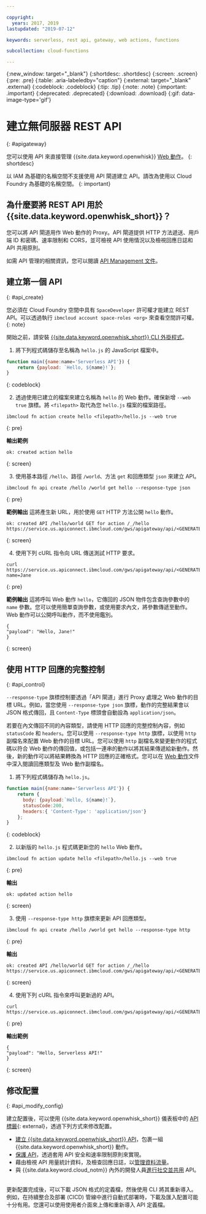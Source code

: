```yaml
---

copyright:
  years: 2017, 2019
lastupdated: "2019-07-12"

keywords: serverless, rest api, gateway, web actions, functions

subcollection: cloud-functions

---
```


{:new_window: target="_blank"}
{:shortdesc: .shortdesc}
{:screen: .screen}
{:pre: .pre}
{:table: .aria-labeledby="caption"}
{:external: target="_blank" .external}
{:codeblock: .codeblock}
{:tip: .tip}
{:note: .note}
{:important: .important}
{:deprecated: .deprecated}
{:download: .download}
{:gif: data-image-type='gif'}


# 建立無伺服器 REST API
{: #apigateway}

您可以使用 API 來直接管理 {{site.data.keyword.openwhisk}} [Web 動作](/docs/openwhisk?topic=cloud-functions-actions_web)。
{: shortdesc}

以 IAM 為基礎的名稱空間不支援使用 API 閘道建立 API。請改為使用以 Cloud Foundry 為基礎的名稱空間。
{: important}

## 為什麼要將 REST API 用於 {{site.data.keyword.openwhisk_short}}？

您可以將 API 閘道用作 Web 動作的 Proxy。API 閘道提供 HTTP 方法遞送、用戶端 ID 和密碼、速率限制和 CORS，並可檢視 API 使用情況以及檢視回應日誌和 API 共用原則。

如需 API 管理的相關資訊，您可以閱讀 [API Management 文件](/docs/api-management?topic=api-management-manage_openwhisk_apis)。


## 建立第一個 API
{: #api_create}

您必須在 Cloud Foundry 空間中具有 `SpaceDeveloper` 許可權才能建立 REST API。可以透過執行 `ibmcloud account space-roles <org>` 來查看空間許可權。
{: note}

開始之前，請安裝 [{{site.data.keyword.openwhisk_short}} CLI 外掛程式](/docs/openwhisk?topic=cloud-functions-cli_install)。

1. 將下列程式碼儲存至名稱為 `hello.js` 的 JavaScript 檔案中。
  ```javascript
  function main({name:name='Serverless API'}) {
      return {payload: `Hello, ${name}!`};
  }
  ```
  {: codeblock}

2. 透過使用已建立的檔案來建立名稱為 `hello` 的 Web 動作。確保新增 `--web true` 旗標。將 `<filepath>` 取代為您 `hello.js` 檔案的檔案路徑。

  ```
  ibmcloud fn action create hello <filepath>/hello.js --web true
  ```
  {: pre}

  **輸出範例**
  ```
  ok: created action hello
  ```
  {: screen}

3. 使用基本路徑 `/hello`、路徑 `/world`、方法 `get` 和回應類型 `json` 來建立 API。
  ```
  ibmcloud fn api create /hello /world get hello --response-type json
  ```
  {: pre}

  **範例輸出**
  這將產生新 URL，用於使用 `GET` HTTP 方法公開 `hello` 動作。

  ```
  ok: created API /hello/world GET for action /_/hello
  https://service.us.apiconnect.ibmcloud.com/gws/apigateway/api/<GENERATED_API_ID>/hello/world
  ```
  {: screen}

  
4. 使用下列 cURL 指令向 URL 傳送測試 HTTP 要求。
  ```
  curl https://service.us.apiconnect.ibmcloud.com/gws/apigateway/api/<GENERATED_API_ID>/hello/world?name=Jane
  ```
  {: pre}

  **範例輸出**
  這將呼叫 Web 動作 `hello`，它傳回的 JSON 物件包含查詢參數中的 `name` 參數。您可以使用簡單查詢參數，或使用要求內文，將參數傳遞至動作。Web 動作可以公開呼叫動作，而不使用鑑別。

  ```
  {
  "payload": "Hello, Jane!"
  }
  ```
  {: screen}



## 使用 HTTP 回應的完整控制
{: #api_control}

`--response-type` 旗標控制要透過「API 閘道」進行 Proxy 處理之 Web 動作的目標 URL。例如，當您使用 `--response-type json` 旗標，動作的完整結果會以 JSON 格式傳回，且 `Content-Type` 標頭會自動設為 `application/json`。

若要在內文傳回不同的內容類型，請使用 HTTP 回應的完整控制內容，例如 `statusCode` 和 `headers`。您可以使用 `--response-type http` 旗標，以使用 `http` 副檔名來配置 Web 動作的目標 URL。您可以使用 `http` 副檔名來變更動作的程式碼以符合 Web 動作的傳回值，或包括一連串的動作以將其結果傳遞給新動作。然後，新的動作可以將結果轉換為 HTTP 回應的正確格式。您可以在 [Web 動作](/docs/openwhisk?topic=cloud-functions-actions_web)文件中深入閱讀回應類型及 Web 動作副檔名。

1. 將下列程式碼儲存為 `hello.js`。
  ```javascript
  function main({name:name='Serverless API'}) {
      return {
        body: {payload:`Hello, ${name}!`},
        statusCode:200,
        headers:{ 'Content-Type': 'application/json'}
      };
  }
  ```
  {: codeblock}

2. 以新版的 `hello.js` 程式碼更新您的 `hello` Web 動作。
  ```
  ibmcloud fn action update hello <filepath>/hello.js --web true
  ```
  {: pre}

  **輸出**
  ```
  ok: updated action hello
  ```
  {: screen}

3. 使用 `--response-type http` 旗標來更新 API 回應類型。
  ```
  ibmcloud fn api create /hello /world get hello --response-type http
  ```
  {: pre}

  **輸出**
  ```
  ok: created API /hello/world GET for action /_/hello https://service.us.apiconnect.ibmcloud.com/gws/apigateway/api/<GENERATED_API_ID>/hello/world
  ```
  {: screen}

4. 使用下列 cURL 指令來呼叫更新過的 API。
  ```
  curl https://service.us.apiconnect.ibmcloud.com/gws/apigateway/api/<GENERATED_API_ID>/hello/world
  ```
  {: pre}

  **輸出範例**
  ```
  {
  "payload": "Hello, Serverless API!"
  }
  ```
  {: screen}

## 修改配置
{: #api_modify_config}

建立配置後，可以使用 {{site.data.keyword.openwhisk_short}} 儀表板中的 [API 標籤](https://cloud.ibm.com/openwhisk/apimanagement){: external}，透過下列方式來修改配置。

* [建立 {{site.data.keyword.openwhisk_short}} API](/docs/services/api-management?topic=api-management-manage_openwhisk_apis#manage_openwhisk_apis)，包裹一組 {{site.data.keyword.openwhisk_short}} 動作。
* [保護 API](/docs/services/api-management?topic=api-management-manage_apis#settings_api_manage_apis)，透過套用 API 安全和速率限制原則來實現。
* 藉由檢視 API 用量統計資料，及檢查回應日誌，以[管理資料流量](/docs/services/api-management?topic=api-management-manage_apis#settings_api_manage_apis)。
* 與 {{site.data.keyword.cloud_notm}} 內外的開發人員[進行社交並共用](/docs/services/api-management?topic=api-management-manage_apis#share_api_manage_apis) API。

</br>
更新配置完成後，可以下載 JSON 格式的定義檔，然後使用 CLI 將其重新導入。例如，在持續整合及部署 (CICD) 管線中進行自動式部署時，下載及匯入配置可能十分有用。您還可以使用使用者介面來上傳和重新導入 API 定義檔。



